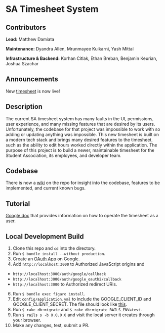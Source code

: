 # SA Timesheet System

## Contributors
**Lead:** Matthew Damiata

**Maintenance:** Dyandra Allen, Mrunmayee Kulkarni, Yash Mittal

**Infrastructure & Backend:** Korhan Citlak, Ethan Breban, Benjamin Keurian, Joshua Szachar

## Announcements
New [timesheet](https://time.binghamtonsa.org) is now live!

## Description
The current SA timesheet system has many faults in the UI, permissions, user experience, and many missing features that are desired by its users. Unfortunately, the codebase for that project was impossible to work with so adding or updating anything was impossible. This new timesheet is built on a modern tech stack and brings many desired features to the timesheet, such as the ability to edit hours worked directly within the application. The purpose of this project is to build a newer, maintainable timesheet for the Student Association, its employees, and developer team.

## Codebase
There is now a [wiki](https://github.com/MatthewDamiata/SA-Timesheet-System/wiki) on the repo for insight into the codebase, features to be implemented, and current known bugs.

## Tutorial
[Google doc](https://docs.google.com/document/d/1okytR5K9YzO0yVjNTVR1zimIgcDAC6dEYu2vx6GkT-w/edit) that provides information on how to operate the timesheet as a user.

## Local Development Build
1. Clone this repo and `cd` into the directory.
2. Run `$ bundle install --without production`.
3. Create an [OAuth App](https://developers.google.com/identity/protocols/oauth2) on Google.
4. Add `http://localhost:3000` to Authorized JavaScript origins and 
- ```http://localhost:3000/auth/google/callback```
- ```http://localhost:3000/auth/google_oauth2/callback```
- ```http://localhost:3000``` 
to Authorized redirect URIs.
6. Run `$ bundle exec figaro install`.
7. Edit `config/application.yml` to include the GOOGLE_CLIENT_ID and GOOGLE_CLIENT_SECRET. The file should look like [this](https://pastebin.com/XQmNULrk).
8. Run `$ rake db:migrate` and `$ rake db:migrate RAILS_ENV=test`.
9. Run `$ rails s -b 0.0.0.0` and visit the local server it creates through your browser.
10. Make any changes, test, submit a PR.
